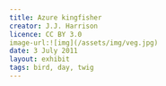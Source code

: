 ```yaml
---
title: Azure kingfisher
creator: J.J. Harrison
licence: CC BY 3.0
image-url:![img](/assets/img/veg.jpg)
date: 3 July 2011
layout: exhibit
tags: bird, day, twig
---
```

